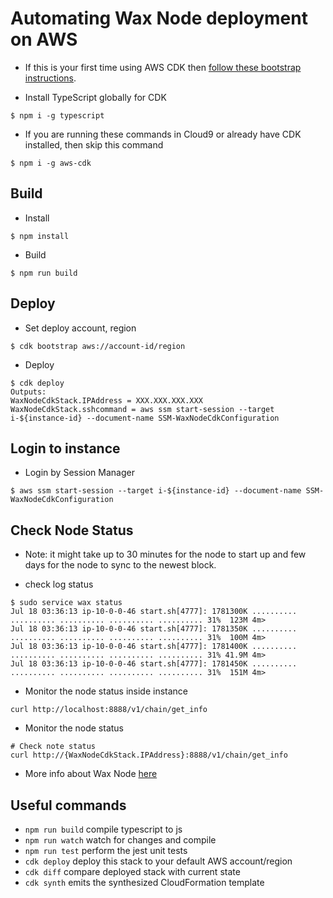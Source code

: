 # Automating Wax Node deployment on AWS
- If this is your first time using AWS CDK then [follow these bootstrap instructions](https://docs.aws.amazon.com/cdk/v2/guide/bootstrapping.html).

- Install TypeScript globally for CDK
```
$ npm i -g typescript
```
- If you are running these commands in Cloud9 or already have CDK installed, then skip this command
```
$ npm i -g aws-cdk
```

## Build
- Install
```
$ npm install
```

- Build
```
$ npm run build
```

## Deploy
- Set deploy account, region
```
$ cdk bootstrap aws://account-id/region
```

- Deploy
```
$ cdk deploy
Outputs:
WaxNodeCdkStack.IPAddress = XXX.XXX.XXX.XXX
WaxNodeCdkStack.sshcommand = aws ssm start-session --target i-${instance-id} --document-name SSM-WaxNodeCdkConfiguration
```

## Login to instance
- Login by Session Manager
```
$ aws ssm start-session --target i-${instance-id} --document-name SSM-WaxNodeCdkConfiguration
```

## Check Node Status
* Note: it might take up to 30 minutes for the node to start up and few days for the node to sync to the newest block.

- check log status
```
$ sudo service wax status
Jul 18 03:36:13 ip-10-0-0-46 start.sh[4777]: 1781300K .......... .......... .......... .......... .......... 31%  123M 4m>
Jul 18 03:36:13 ip-10-0-0-46 start.sh[4777]: 1781350K .......... .......... .......... .......... .......... 31%  100M 4m>
Jul 18 03:36:13 ip-10-0-0-46 start.sh[4777]: 1781400K .......... .......... .......... .......... .......... 31% 41.9M 4m>
Jul 18 03:36:13 ip-10-0-0-46 start.sh[4777]: 1781450K .......... .......... .......... .......... .......... 31%  151M 4m>
```

- Monitor the node status inside instance
```
curl http://localhost:8888/v1/chain/get_info
```

- Monitor the node status
```
# Check note status
curl http://{WaxNodeCdkStack.IPAddress}:8888/v1/chain/get_info
```

- More info about Wax Node [here](https://github.com/worldwide-asset-exchange/wax-node/)
## Useful commands

* `npm run build`   compile typescript to js
* `npm run watch`   watch for changes and compile
* `npm run test`    perform the jest unit tests
* `cdk deploy`      deploy this stack to your default AWS account/region
* `cdk diff`        compare deployed stack with current state
* `cdk synth`       emits the synthesized CloudFormation template
